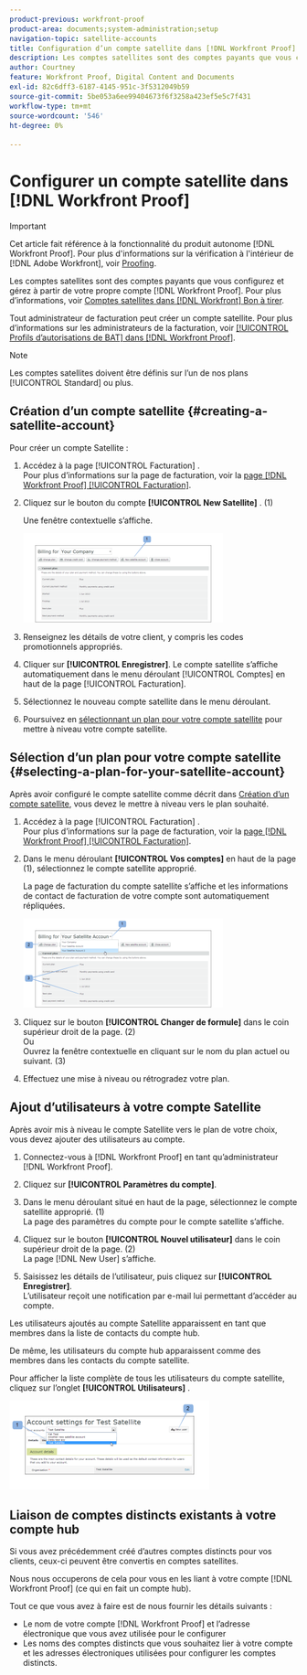 ```yaml
---
product-previous: workfront-proof
product-area: documents;system-administration;setup
navigation-topic: satellite-accounts
title: Configuration d’un compte satellite dans [!DNL Workfront Proof]
description: Les comptes satellites sont des comptes payants que vous configurez et gérez à partir de votre propre compte  [!DNL Workfront] BAT. Pour plus d’informations, voir "Comptes satellites dans [!DNL Workfront] BAT.
author: Courtney
feature: Workfront Proof, Digital Content and Documents
exl-id: 82c6dff3-6187-4145-951c-3f5312049b59
source-git-commit: 5be053a6ee99404673f6f3258a423ef5e5c7f431
workflow-type: tm+mt
source-wordcount: '546'
ht-degree: 0%

---
```


# Configurer un compte satellite dans [!DNL Workfront Proof]

>[!IMPORTANT]
>
>Cet article fait référence à la fonctionnalité du produit autonome [!DNL Workfront Proof]. Pour plus d&#39;informations sur la vérification à l&#39;intérieur de [!DNL Adobe Workfront], voir [Proofing](../../../review-and-approve-work/proofing/proofing.md).

Les comptes satellites sont des comptes payants que vous configurez et gérez à partir de votre propre compte [!DNL Workfront Proof]. Pour plus d’informations, voir [Comptes satellites dans [!DNL Workfront] Bon à tirer](../../../workfront-proof/wp-acct-admin/satellite-accounts/sat-accts-in-wp.md).

Tout administrateur de facturation peut créer un compte satellite. Pour plus d’informations sur les administrateurs de la facturation, voir [[!UICONTROL Profils d’autorisations de BAT] dans [!DNL Workfront Proof]](../../../workfront-proof/wp-acct-admin/account-settings/proof-perm-profiles-in-wp.md).

>[!NOTE]
>
> Les comptes satellites doivent être définis sur l’un de nos plans [!UICONTROL Standard] ou plus.

## Création d’un compte satellite {#creating-a-satellite-account}

Pour créer un compte Satellite :

1. Accédez à la page [!UICONTROL Facturation] .\
   Pour plus d’informations sur la page de facturation, voir la [page  [!DNL Workfront Proof] [!UICONTROL Facturation]](../../../workfront-proof/wp-billingsettings/manage-your-billing/wp-billing-page.md).

1. Cliquez sur le bouton du compte **[!UICONTROL New Satellite]** . (1)

   Une fenêtre contextuelle s’affiche.

   ![New_Satellite_Account.png](assets/new-satellite-account-350x156.png)

1. Renseignez les détails de votre client, y compris les codes promotionnels appropriés.
1. Cliquer sur **[!UICONTROL Enregistrer]**. Le compte satellite s’affiche automatiquement dans le menu déroulant [!UICONTROL Comptes] en haut de la page [!UICONTROL Facturation].
1. Sélectionnez le nouveau compte satellite dans le menu déroulant.
1. Poursuivez en [sélectionnant un plan pour votre compte satellite](#selecting-a-plan-for-your-satellite-account) pour mettre à niveau votre compte satellite.

## Sélection d’un plan pour votre compte satellite {#selecting-a-plan-for-your-satellite-account}

Après avoir configuré le compte satellite comme décrit dans [Création d’un compte satellite](#creating-a-satellite-account), vous devez le mettre à niveau vers le plan souhaité.

1. Accédez à la page [!UICONTROL Facturation] .\
   Pour plus d’informations sur la page de facturation, voir la [page  [!DNL Workfront Proof] [!UICONTROL Facturation]](../../../workfront-proof/wp-billingsettings/manage-your-billing/wp-billing-page.md).

1. Dans le menu déroulant **[!UICONTROL Vos comptes]** en haut de la page (1), sélectionnez le compte satellite approprié.

   La page de facturation du compte satellite s’affiche et les informations de contact de facturation de votre compte sont automatiquement répliquées.

   ![Satellite_Account_Change_Plan.png](assets/satellite-account-change-plan-350x156.png)

1. Cliquez sur le bouton **[!UICONTROL Changer de formule]** dans le coin supérieur droit de la page. (2)\
   Ou\
   Ouvrez la fenêtre contextuelle en cliquant sur le nom du plan actuel ou suivant. (3)

1. Effectuez une mise à niveau ou rétrogradez votre plan.

## Ajout d’utilisateurs à votre compte Satellite

Après avoir mis à niveau le compte Satellite vers le plan de votre choix, vous devez ajouter des utilisateurs au compte.

1. Connectez-vous à [!DNL Workfront Proof] en tant qu’administrateur [!DNL Workfront Proof].
1. Cliquez sur **[!UICONTROL Paramètres du compte]**.
1. Dans le menu déroulant situé en haut de la page, sélectionnez le compte satellite approprié. (1)\
   La page des paramètres du compte pour le compte satellite s’affiche.
1. Cliquez sur le bouton **[!UICONTROL Nouvel utilisateur]** dans le coin supérieur droit de la page. (2)\
   La page [!DNL New User] s’affiche.

1. Saisissez les détails de l’utilisateur, puis cliquez sur **[!UICONTROL Enregistrer]**.\
   L’utilisateur reçoit une notification par e-mail lui permettant d’accéder au compte.

Les utilisateurs ajoutés au compte Satellite apparaissent en tant que membres dans la liste de contacts du compte hub.

De même, les utilisateurs du compte hub apparaissent comme des membres dans les contacts du compte satellite.

Pour afficher la liste complète de tous les utilisateurs du compte satellite, cliquez sur l’onglet **[!UICONTROL Utilisateurs]** .

![SA_New_User.png](assets/sa-new-user-350x156.png)

## Liaison de comptes distincts existants à votre compte hub

Si vous avez précédemment créé d’autres comptes distincts pour vos clients, ceux-ci peuvent être convertis en comptes satellites.

Nous nous occuperons de cela pour vous en les liant à votre compte [!DNL Workfront Proof] (ce qui en fait un compte hub).

Tout ce que vous avez à faire est de nous fournir les détails suivants :

* Le nom de votre compte [!DNL Workfront Proof] et l’adresse électronique que vous avez utilisée pour le configurer
* Les noms des comptes distincts que vous souhaitez lier à votre compte et les adresses électroniques utilisées pour configurer les comptes distincts.
